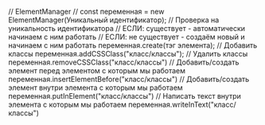 
// ElementManager //
const переменная = new ElementManager(Уникальный идентификатор);
// Проверка на уникальность идентификатора
// ECЛИ: существует - автоматически начинаем с ним работать
// ECЛИ: не существует - создаём новый и начинаем с ним работать
переменная.create(тэг элемента);
// Добавить классы
переменная.addCSSClass("класс/классы"); 
// Удалить классы
переменная.removeCSSClass("класс/классы")
// Добавить/создать элемент перед элементом с которым мы работаем
переменная.insertElementBefore("класс/классы")
// Добавить/создать элемент внутри элемента с которым мы работаем
переменная.putInElement("класс/классы")
// Написать текст внутри элемента с которым мы работаем
переменная.writeInText("класс/классы")

